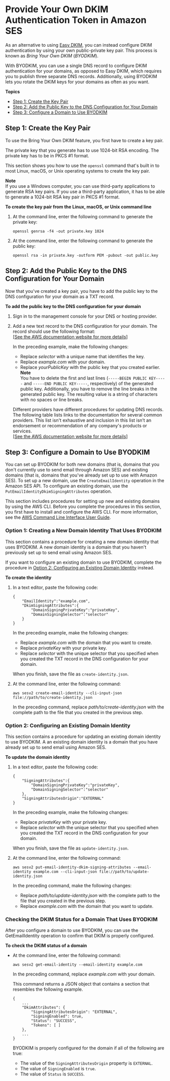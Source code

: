 # Provide Your Own DKIM Authentication Token in Amazon SES<a name="send-email-authentication-dkim-bring-your-own"></a>

As an alternative to using [Easy DKIM](send-email-authentication-dkim-easy.md), you can instead configure DKIM authentication by using your own public\-private key pair\. This process is known as *Bring Your Own DKIM* \(*BYODKIM*\)\.

With BYODKIM, you can use a single DNS record to configure DKIM authentication for your domains, as opposed to Easy DKIM, which requires you to publish three separate DNS records\. Additionally, using BYODKIM lets you rotate the DKIM keys for your domains as often as you want\.

**Topics**
+ [Step 1: Create the Key Pair](#send-email-authentication-dkim-bring-your-own-create-key-pair)
+ [Step 2: Add the Public Key to the DNS Configuration for Your Domain](#send-email-authentication-dkim-bring-your-own-update-dns)
+ [Step 3: Configure a Domain to Use BYODKIM](#send-email-authentication-dkim-bring-your-own-configure-identity)

## Step 1: Create the Key Pair<a name="send-email-authentication-dkim-bring-your-own-create-key-pair"></a>

To use the Bring Your Own DKIM feature, you first have to create a key pair\.

The private key that you generate has to use 1024\-bit RSA encoding\. The private key has to be in PKCS \#1 format\. 

This section shows you how to use the `openssl` command that's built in to most Linux, macOS, or Unix operating systems to create the key pair\.

**Note**  
If you use a Windows computer, you can use third\-party applications to generate RSA key pairs\. If you use a third\-party application, it has to be able to generate a 1024\-bit RSA key pair in PKCS \#1 format\.

**To create the key pair from the Linux, macOS, or Unix command line**

1. At the command line, enter the following command to generate the private key:

   ```
   openssl genrsa -f4 -out private.key 1024
   ```

1. At the command line, enter the following command to generate the public key:

   ```
   openssl rsa -in private.key -outform PEM -pubout -out public.key
   ```

## Step 2: Add the Public Key to the DNS Configuration for Your Domain<a name="send-email-authentication-dkim-bring-your-own-update-dns"></a>

Now that you've created a key pair, you have to add the public key to the DNS configuration for your domain as a TXT record\.

**To add the public key to the DNS configuration for your domain**

1. Sign in to the management console for your DNS or hosting provider\.

1. Add a new text record to the DNS configuration for your domain\. The record should use the following format:    
[\[See the AWS documentation website for more details\]](http://docs.aws.amazon.com/ses/latest/DeveloperGuide/send-email-authentication-dkim-bring-your-own.html)

   In the preceding example, make the following changes:
   + Replace *selector* with a unique name that identifies the key\.
   + Replace *example\.com* with your domain\.
   + Replace *yourPublicKey* with the public key that you created earlier\.
**Note**  
You have to delete the first and last lines \(`-----BEGIN PUBLIC KEY-----` and `-----END PUBLIC KEY-----`, respectively\) of the generated public key\. Additionally, you have to remove the line breaks in the generated public key\. The resulting value is a string of characters with no spaces or line breaks\.

   Different providers have different procedures for updating DNS records\. The following table lists links to the documentation for several common providers\. This list isn't exhaustive and inclusion in this list isn’t an endorsement or recommendation of any company's products or services\.    
[\[See the AWS documentation website for more details\]](http://docs.aws.amazon.com/ses/latest/DeveloperGuide/send-email-authentication-dkim-bring-your-own.html)

## Step 3: Configure a Domain to Use BYODKIM<a name="send-email-authentication-dkim-bring-your-own-configure-identity"></a>

You can set up BYODKIM for both new domains \(that is, domains that you don't currently use to send email through Amazon SES\) and existing domains \(that is, domains that you've already set up to use with Amazon SES\)\. To set up a new domain, use the `CreateEmailIdentity` operation in the Amazon SES API\. To configure an existing domain, use the `PutEmailIdentityDkimSigningAttributes` operation\.

This section includes procedures for setting up new and existing domains by using the AWS CLI\. Before you complete the procedures in this section, you first have to install and configure the AWS CLI\. For more information, see the [AWS Command Line Interface User Guide](https://docs.aws.amazon.com/cli/latest/userguide/)\.

### Option 1: Creating a New Domain Identity That Uses BYODKIM<a name="send-email-authentication-dkim-bring-your-own-configure-identity-new-domain"></a>

This section contains a procedure for creating a new domain identity that uses BYODKIM\. A new domain identity is a domain that you haven't previously set up to send email using Amazon SES\.

If you want to configure an existing domain to use BYODKIM, complete the procedure in [Option 2: Configuring an Existing Domain Identity](#send-email-authentication-dkim-bring-your-own-configure-identity-existing-domain) instead\.

**To create the identity**

1. In a text editor, paste the following code:

   ```
   {
       "EmailIdentity":"example.com",
       "DkimSigningAttributes":{
           "DomainSigningPrivateKey":"privateKey",
           "DomainSigningSelector":"selector"
       }
   }
   ```

   In the preceding example, make the following changes:
   + Replace *example\.com* with the domain that you want to create\.
   + Replace *privateKey* with your private key\.
   + Replace *selector* with the unique selector that you specified when you created the TXT record in the DNS configuration for your domain\.

   When you finish, save the file as `create-identity.json`\.

1. At the command line, enter the following command:

   ```
   aws sesv2 create-email-identity --cli-input-json file://path/to/create-identity.json
   ```

   In the preceding command, replace *path/to/create\-identity\.json* with the complete path to the file that you created in the previous step\.

### Option 2: Configuring an Existing Domain Identity<a name="send-email-authentication-dkim-bring-your-own-configure-identity-existing-domain"></a>

This section contains a procedure for updating an existing domain identity to use BYODKIM\. A an existing domain identity is a domain that you have already set up to send email using Amazon SES\.

**To update the domain identity**

1. In a text editor, paste the following code:

   ```
   {
       "SigningAttributes":{
           "DomainSigningPrivateKey":"privateKey",
           "DomainSigningSelector":"selector"
       },
       "SigningAttributesOrigin":"EXTERNAL"
   }
   ```

   In the preceding example, make the following changes:
   + Replace *privateKey* with your private key\.
   + Replace *selector* with the unique selector that you specified when you created the TXT record in the DNS configuration for your domain\.

   When you finish, save the file as `update-identity.json`\.

1. At the command line, enter the following command:

   ```
   aws sesv2 put-email-identity-dkim-signing-attributes --email-identity example.com --cli-input-json file://path/to/update-identity.json
   ```

   In the preceding command, make the following changes:
   + Replace *path/to/update\-identity\.json* with the complete path to the file that you created in the previous step\.
   + Replace *example\.com* with the domain that you want to update\.

### Checking the DKIM Status for a Domain That Uses BYODKIM<a name="send-email-authentication-dkim-bring-your-own-configure-identity-check"></a>

After you configure a domain to use BYODKIM, you can use the GetEmailIdentity operation to confirm that DKIM is properly configured\.

**To check the DKIM status of a domain**
+ At the command line, enter the following command:

  ```
  aws sesv2 get-email-identity --email-identity example.com
  ```

  In the preceding command, replace *example\.com* with your domain\.

  This command returns a JSON object that contains a section that resembles the following example\.

  ```
  {
      ...
      "DkimAttributes": { 
          "SigningAttributesOrigin": "EXTERNAL",
          "SigningEnabled": true,
          "Status": "SUCCESS",
          "Tokens": [ ]
      },
      ...
  }
  ```

  BYODKIM is properly configured for the domain if all of the following are true:
  + The value of the `SigningAttributesOrigin` property is `EXTERNAL`\.
  + The value of `SigningEnabled` is `true`\.
  + The value of `Status` is `SUCCESS`\.
